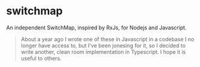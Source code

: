 # switchmap

An independent SwitchMap, inspired by RxJs, for Nodejs and Javascript.

> About a year ago I wrote one of these in Javascript in a codebase I no longer have access to, but I've been jonesing for it, so I decided to write another, clean room implementation in Typescript. I hope it is useful to others.
